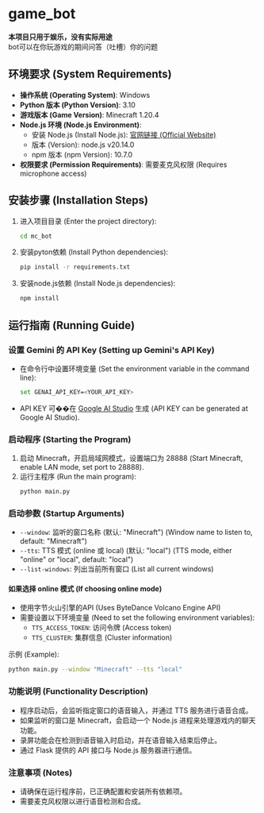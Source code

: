 # game_bot
**本项目只用于娱乐，没有实际用途**  
bot可以在你玩游戏的期间问答（吐槽）你的问题

## 环境要求 (System Requirements)
- **操作系统 (Operating System)**: Windows  
- **Python 版本 (Python Version)**: 3.10  
- **游戏版本 (Game Version)**: Minecraft 1.20.4
- **Node.js 环境 (Node.js Environment)**:
  - 安装 Node.js (Install Node.js): [官网链接 (Official Website)](https://nodejs.org/en)
  - 版本 (Version): node.js v20.14.0  
  - npm 版本 (npm Version): 10.7.0  
- **权限要求 (Permission Requirements)**: 需要麦克风权限 (Requires microphone access)

## 安装步骤 (Installation Steps)
1. 进入项目目录 (Enter the project directory):
   ```bash
   cd mc_bot
   ```
2. 安装pyton依赖 (Install Python dependencies):
   ```bash
   pip install -r requirements.txt
   ```

3. 安装node.js依赖 (Install Node.js dependencies):
   ```bash
   npm install
   ```


## 运行指南 (Running Guide)
### 设置 Gemini 的 API Key (Setting up Gemini's API Key)
- 在命令行中设置环境变量 (Set the environment variable in the command line):
  ```bash
  set GENAI_API_KEY=<YOUR_API_KEY>
  ```
- API KEY 可��在 [Google AI Studio](https://aistudio.google.com/) 生成 (API KEY can be generated at Google AI Studio).

### 启动程序 (Starting the Program)
1. 启动 Minecraft，开启局域网模式，设置端口为 28888 (Start Minecraft, enable LAN mode, set port to 28888).
2. 运行主程序 (Run the main program):
   ```bash
   python main.py
   ```

### 启动参数 (Startup Arguments)
- `--window`: 监听的窗口名称 (默认: "Minecraft") (Window name to listen to, default: "Minecraft")
- `--tts`: TTS 模式 (online 或 local) (默认: "local") (TTS mode, either "online" or "local", default: "local")
- `--list-windows`: 列出当前所有窗口 (List all current windows)

#### 如果选择 online 模式 (If choosing online mode)
- 使用字节火山引擎的API (Uses ByteDance Volcano Engine API)
- 需要设置以下环境变量 (Need to set the following environment variables):
  - `TTS_ACCESS_TOKEN`: 访问令牌 (Access token)
  - `TTS_CLUSTER`: 集群信息 (Cluster information)

示例 (Example):
```bash
python main.py --window "Minecraft" --tts "local"
```

### 功能说明 (Functionality Description)
- 程序启动后，会监听指定窗口的语音输入，并通过 TTS 服务进行语音合成。
- 如果监听的窗口是 Minecraft，会启动一个 Node.js 进程来处理游戏内的聊天功能。
- 录屏功能会在检测到语音输入时启动，并在语音输入结束后停止。
- 通过 Flask 提供的 API 接口与 Node.js 服务器进行通信。

### 注意事项 (Notes)
- 请确保在运行程序前，已正确配置和安装所有依赖项。
- 需要麦克风权限以进行语音检测和合成。
